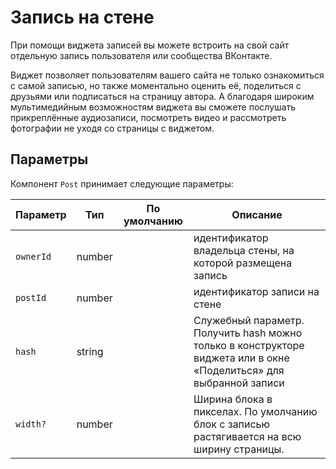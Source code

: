 # Запись на стене

При помощи виджета записей вы можете встроить на свой сайт отдельную запись
пользователя или сообщества ВКонтакте.

Виджет позволяет пользователям вашего сайта не только ознакомиться с самой
записью, но также моментально оценить её, поделиться с друзьями или подписаться
на страницу автора. А благодаря широким мультимедийным возможностям виджета вы
сможете послушать прикреплённые аудиозаписи, посмотреть видео и рассмотреть
фотографии не уходя со страницы с виджетом.

## Параметры

Компонент `Post` принимает следующие параметры:

| Параметр  | Тип    | По умолчанию | Описание                                                                                                           |
| --------- | ------ | ------------ | ------------------------------------------------------------------------------------------------------------------ |
| `ownerId` | number |              | идентификатор владельца стены, на которой размещена запись                                                         |
| `postId`  | number |              | идентификатор записи на стене                                                                                      |
| `hash`    | string |              | Служебный параметр. Получить hash можно только в конструкторе виджета или в окне «Поделиться» для выбранной записи |
| `width?`  | number |              | Ширина блока в пикселах. По умолчанию блок с записью растягивается на всю ширину страницы.                         |
